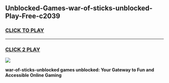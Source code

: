 
## Unblocked-Games-war-of-sticks-unblocked-Play-Free-c2039
<h3>
<a href="https://premium76.site?title=war-of-sticks-unblocked&ref=23A">CLICK TO PLAY</a></h3>
<hr>

<h3>
<a href="https://premium76.site?title=war-of-sticks-unblocked&ref=23A">CLICK 2 PLAY</a>
  
</h3>

<a href="https://premium76.site?title=war-of-sticks-unblocked&ref=23A"><img src="https://clearcache.store/games.png"></a>


**war-of-sticks-unblocked games unblocked: Your Gateway to Fun and Accessible Online Gaming**
